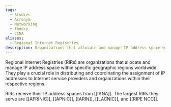 ```yaml
---
tags:
  - Studies
  - Acronym
  - Networking
  - Theory
  - CCNA
aliases:
  - Regional Internet Registries
description: Organizations that allocate and manage IP address space within specific geographic regions worldwide.
---
```

Regional Internet Registries (RIRs) are organizations that allocate and manage IP address space within specific geographic regions worldwide. They play a crucial role in distributing and coordinating the assignment of IP addresses to Internet service providers and organizations within their respective regions.

RIRs receive their IP address spaces from [[IANA]]. The largest RIRs they serve are [[AFRINIC]], [[APNIC]], [[ARIN]], [[LACNIC]], and [[RIPE NCC]].